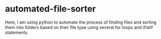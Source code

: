 # automated-file-sorter
Here, I am using python to automate the process of finding files and sorting them into folders based on their file type using several for loops and if/elif statements.
